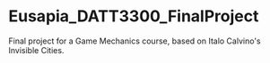 # Eusapia_DATT3300_FinalProject
 Final project for a Game Mechanics course, based on Italo Calvino's Invisible Cities.
